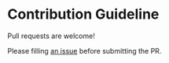 # Contribution Guideline

Pull requests are welcome!

Please filling [an issue](https://github.com/cuonglm/quicsni/issues/new/choose) before submitting the PR.
